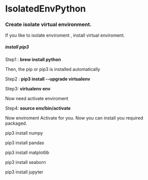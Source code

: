 # IsolatedEnvPython

### Create isolate virtual environment.

If you like to isolate enviroment , install virtual enviroment. 


##### install  pip3 

Step1 : <b> brew install python </b>

Then, the pip or pip3 is installed automatically

Step2 : <b>  pip3 install --upgrade virtualenv </b> 

Step3: <b>  virtualenv env </b> 
  
Now need activate enviroment 

Step4: <b> source env/bin/activate </b>

Now enviroment Activate for you. Now you can install you required packaged.

pip3 install numpy

pip3 install pandas

pip3 install matplotlib

pip3 install seaborn

pip3 install jupyter



